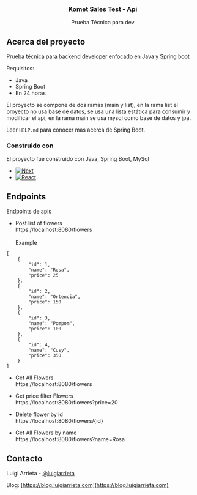 <h3 align="center">Komet Sales Test - Api</h3>

  <p align="center">
    Prueba Técnica para dev
  </p>

<!-- ABOUT THE PROJECT -->
## Acerca del proyecto

Prueba técnica para backend developer enfocado en Java y Spring boot

Requisitos:
* Java
* Spring Boot
* En 24 horas

El proyecto se compone de dos ramas (main y list), en la rama list el proyecto no usa base de datos, se usa una lista estática para consumir y modificar el api, en la rama main se usa mysql como base de datos y jpa.

Leer `HELP.md` para conocer mas acerca de Spring Boot.

### Construido con

El proyecto fue construido con Java, Spring Boot, MySql

* [![Next][Java]][Java-url]
* [![React][Spring]][Spring-url]

## Endpoints
Endpoints de apis

* Post list of flowers
  <br>
  https://localhost:8080/flowers
  <br>  
  Example
```
[
    {
        "id": 1,
        "name": "Rosa",
        "price": 25
    },
    {
        "id": 2,
        "name": "Ortencia",
        "price": 150
    },
    {
        "id": 3,
        "name": "Pompom",
        "price": 100
    },
    {
        "id": 4,
        "name": "Cusy",
        "price": 350
    }
]
```

* Get All Flowers
  <br>
  https://localhost:8080/flowers

* Get price filter Flowers
  <br>
  https://localhost:8080/flowers?price=20

* Delete flower by id
  <br>
  https://localhost:8080/flowers/{id}

* Get All Flowers by name
  <br>
  https://localhost:8080/flowers?name=Rosa

<!-- CONTACT -->
## Contacto

Luigi Arrieta - [@luigiarrieta](https://www.linkedin.com/in/luigi-arrieta/)

Blog: [https://blog.luigiarrieta.com](https://blog.luigiarrieta.com)

<!-- MARKDOWN LINKS & IMAGES -->
[product-screenshot]: images/screenshot.png
[Java]: https://img.shields.io/badge/Java-20232A
[Java-url]: https://www.java.com/es/
[Spring]: https://img.shields.io/badge/SpringBoot-20232A
[Spring-url]: https://spring.io/